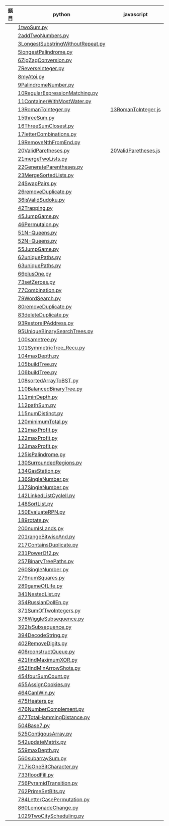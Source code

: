 |  题目  |  python  |  javascript  |  java  |  c  |
|  ----  |  ------  |  ----------  |  ----  |  -  |
|    |[1twoSum.py](leetcode/array/1.twoSum/1twoSum.py)  |    |    |    |
|    |[2addTwoNumbers.py](leetcode/array/2.addTwoNumbers/2addTwoNumbers.py)  |    |    |    |
|    |[3LongestSubstringWithoutRepeat.py](leetcode/Hash/3.LongestSubstringWithoutRepeat/3LongestSubstringWithoutRepeat.py)  |    |    |    |
|    |[5longestPalindrome.py](leetcode/DP/5.longestPalindrome/5longestPalindrome.py)  |    |    |    |
|    |[6ZigZagConversion.py](leetcode/STR/6.ZigZagConversion/6ZigZagConversion.py)  |    |    |    |
|    |[7ReverseInteger.py](leetcode/Math/7.ReverseInteger/7ReverseInteger.py)  |    |    |    |
|    |[8myAtoi.py](leetcode/List/8.myAtoi/8myAtoi.py)  |    |    |    |
|    |[9PalindromeNumber.py](leetcode/Math/9.PalindromeNumber/9PalindromeNumber.py)  |    |    |    |
|    |[10RegularExpressionMatching.py](leetcode/DP/10.RegularExpressionMatching/10RegularExpressionMatching.py)  |    |    |    |
|    |[11ContainerWithMostWater.py](leetcode/array/11.ContainerWithMostWater/11ContainerWithMostWater.py)  |    |    |    |
|    |[13RomanToInteger.py](leetcode/STR/13.RomanToInteger/13RomanToInteger.py)  |[13RomanToInteger.js](leetcode/STR/13.RomanToInteger/13RomanToInteger.js)  |    |    |
|    |[15threeSum.py](leetcode/array/15.threeSum/15threeSum.py)  |    |    |    |
|    |[16ThreeSumClosest.py](leetcode/array/16.ThreeSumClosest/16ThreeSumClosest.py)  |    |    |    |
|    |[17letterCombinations.py](leetcode/STR/17.letterCombinations/17letterCombinations.py)  |    |    |    |
|    |[19RemoveNthFromEnd.py](leetcode/List/19.RemoveNthFromEnd/19RemoveNthFromEnd.py)  |    |    |    |
|    |[20ValidParetheses.py](leetcode/STR/20.ValidParetheses/20ValidParetheses.py)  |[20ValidParetheses.js](leetcode/STR/20.ValidParetheses/20ValidParetheses.js)  |    |    |
|    |[21mergeTwoLists.py](leetcode/List/21.mergeTwoLists/21mergeTwoLists.py)  |    |    |    |
|    |[22GenerateParentheses.py](leetcode/BackTrack/22.GenerateParentheses/22GenerateParentheses.py)  |    |    |    |
|    |[23MergeSortedLists.py](leetcode/List/23.MergeSortedLists/23MergeSortedLists.py)  |    |    |    |
|    |[24SwapPairs.py](leetcode/List/24.SwapPairs/24SwapPairs.py)  |    |    |    |
|    |[26removeDuplicate.py](leetcode/array/26.removeDuplicate/26removeDuplicate.py)  |    |    |    |
|    |[36isValidSudoku.py](leetcode/array/36.isValidSudoku/36isValidSudoku.py)  |    |    |    |
|    |[42Trapping.py](leetcode/array/42.Trapping/42Trapping.py)  |    |    |    |
|    |[45JumpGame.py](leetcode/Greedy/45.JumpGame/45JumpGame.py)  |    |    |    |
|    |[46Permutaion.py](leetcode/BackTrack/46.Permutaion/46Permutaion.py)  |    |    |    |
|    |[51N-Queens.py](leetcode/BackTrack/51.N-Queens/51N-Queens.py)  |    |    |    |
|    |[52N-Queens.py](leetcode/BackTrack/52.N-Queens/52N-Queens.py)  |    |    |    |
|    |[55JumpGame.py](leetcode/Greedy/55.JumpGame/55JumpGame.py)  |    |    |    |
|    |[62uniquePaths.py](leetcode/DP/62.uniquePaths/62uniquePaths.py)  |    |    |    |
|    |[63uniquePaths.py](leetcode/DP/63.uniquePaths/63uniquePaths.py)  |    |    |    |
|    |[66plusOne.py](leetcode/array/66.plusOne/66plusOne.py)  |    |    |    |
|    |[73setZeroes.py](leetcode/array/73.setZeroes/73setZeroes.py)  |    |    |    |
|    |[77Combination.py](leetcode/STR/77.Combination/77Combination.py)  |    |    |    |
|    |[79WordSearch.py](leetcode/array/79.WordSearch/79WordSearch.py)  |    |    |    |
|    |[80removeDuplicate.py](leetcode/array/80.removeDuplicate/80removeDuplicate.py)  |    |    |    |
|    |[83deleteDuplicate.py](leetcode/List/83.deleteDuplicate/83deleteDuplicate.py)  |    |    |    |
|    |[93RestoreIPAddress.py](leetcode/STR/93.RestoreIPAddress/93RestoreIPAddress.py)  |    |    |    |
|    |[95UniqueBinarySearchTrees.py](leetcode/Tree/95.UniqueBinarySearchTrees/95UniqueBinarySearchTrees.py)  |    |    |    |
|    |[100sametree.py](leetcode/Tree/100.sametree/100sametree.py)  |    |    |    |
|    |[101SymmetricTree_Recu.py](leetcode/Tree/101.SymmetricTree_Recu/101SymmetricTree_Recu.py)  |    |    |    |
|    |[104maxDepth.py](leetcode/Tree/104.maxDepth/104maxDepth.py)  |    |    |    |
|    |[105buildTree.py](leetcode/Tree/105.buildTree/105buildTree.py)  |    |    |    |
|    |[106buildTree.py](leetcode/Tree/106.buildTree/106buildTree.py)  |    |    |    |
|    |[108sortedArrayToBST.py](leetcode/Tree/108.sortedArrayToBST/108sortedArrayToBST.py)  |    |    |    |
|    |[110BalancedBinaryTree.py](leetcode/Tree/110.BalancedBinaryTree/110BalancedBinaryTree.py)  |    |    |    |
|    |[111minDepth.py](leetcode/Tree/111.minDepth/111minDepth.py)  |    |    |    |
|    |[112pathSum.py](leetcode/Tree/112.pathSum/112pathSum.py)  |    |    |    |
|    |[115numDistinct.py](leetcode/DP/115.numDistinct/115numDistinct.py)  |    |    |    |
|    |[120minimumTotal.py](leetcode/array/120.minimumTotal/120minimumTotal.py)  |    |    |    |
|    |[121maxProfit.py](leetcode/array/121.maxProfit/121maxProfit.py)  |    |    |    |
|    |[122maxProfit.py](leetcode/array/122.maxProfit/122maxProfit.py)  |    |    |    |
|    |[123maxProfit.py](leetcode/array/123.maxProfit/123maxProfit.py)  |    |    |    |
|    |[125isPalindrome.py](leetcode/List/125.isPalindrome/125isPalindrome.py)  |    |    |    |
|    |[130SurroundedRegions.py](leetcode/matrix/130.SurroundedRegions/130SurroundedRegions.py)  |    |    |    |
|    |[134GasStation.py](leetcode/Greedy/134.GasStation/134GasStation.py)  |    |    |    |
|    |[136SingleNumber.py](leetcode/BitOperation/136.SingleNumber/136SingleNumber.py)  |    |    |    |
|    |[137SingleNumber.py](leetcode/BitOperation/137.SingleNumber/137SingleNumber.py)  |    |    |    |
|    |[142LinkedListCycleII.py](leetcode/List/142.LinkedListCycleII/142LinkedListCycleII.py)  |    |    |    |
|    |[148SortList.py](leetcode/List/148.SortList/148SortList.py)  |    |    |    |
|    |[150EvaluateRPN.py](leetcode/Stack/150.EvaluateRPN/150EvaluateRPN.py)  |    |    |    |
|    |[189rotate.py](leetcode/array/189.rotate/189rotate.py)  |    |    |    |
|    |[200numIsLands.py](leetcode/matrix/200.numIsLands/200numIsLands.py)  |    |    |    |
|    |[201rangeBitwiseAnd.py](leetcode/BitOperation/201.rangeBitwiseAnd/201rangeBitwiseAnd.py)  |    |    |    |
|    |[217ContainsDuplicate.py](leetcode/Hash/217.ContainsDuplicate/217ContainsDuplicate.py)  |    |    |    |
|    |[231PowerOf2.py](leetcode/BitOperation/231.PowerOf2/231PowerOf2.py)  |    |    |    |
|    |[257BinaryTreePaths.py](leetcode/Tree/257.BinaryTreePaths/257BinaryTreePaths.py)  |    |    |    |
|    |[260SingleNumber.py](leetcode/BitOperation/260.SingleNumber/260SingleNumber.py)  |    |    |    |
|    |[279numSquares.py](leetcode/Graph/279.numSquares/279numSquares.py)  |    |    |    |
|    |[289gameOfLife.py](leetcode/array/289.gameOfLife/289gameOfLife.py)  |    |    |    |
|    |[341NestedList.py](leetcode/array/341.NestedList/341NestedList.py)  |    |    |    |
|    |[354RussianDollEn.py](leetcode/DP/354.RussianDollEn/354RussianDollEn.py)  |    |    |    |
|    |[371SumOfTwoIntegers.py](leetcode/BitOperation/371.SumOfTwoIntegers/371SumOfTwoIntegers.py)  |    |    |    |
|    |[376WiggleSubsequence.py](leetcode/Greedy/376.WiggleSubsequence/376WiggleSubsequence.py)  |    |    |    |
|    |[392IsSubsequence.py](leetcode/Greedy/392.IsSubsequence/392IsSubsequence.py)  |    |    |    |
|    |[394DecodeString.py](leetcode/STR/394.DecodeString/394DecodeString.py)  |    |    |    |
|    |[402RemoveDigits.py](leetcode/Greedy/402.RemoveDigits/402RemoveDigits.py)  |    |    |    |
|    |[406rconstructQueue.py](leetcode/Greedy/406.rconstructQueue/406rconstructQueue.py)  |    |    |    |
|    |[421findMaximumXOR.py](leetcode/BitOperation/421.findMaximumXOR/421findMaximumXOR.py)  |    |    |    |
|    |[452findMinArrowShots.py](leetcode/Greedy/452.findMinArrowShots/452findMinArrowShots.py)  |    |    |    |
|    |[454fourSumCount.py](leetcode/Hash/454.fourSumCount/454fourSumCount.py)  |    |    |    |
|    |[455AssignCookies.py](leetcode/Greedy/455.AssignCookies/455AssignCookies.py)  |    |    |    |
|    |[464CanIWin.py](leetcode/DP/464.CanIWin/464CanIWin.py)  |    |    |    |
|    |[475Heaters.py](leetcode/Greedy/475.Heaters/475Heaters.py)  |    |    |    |
|    |[476NumberComplement.py](leetcode/BitOperation/476.NumberComplement/476NumberComplement.py)  |    |    |    |
|    |[477TotalHammingDistance.py](leetcode/BitOperation/477.TotalHammingDistance/477TotalHammingDistance.py)  |    |    |    |
|    |[504Base7.py](leetcode/Other/504.Base7/504Base7.py)  |    |    |    |
|    |[525ContigousArray.py](leetcode/Hash/525.ContigousArray/525ContigousArray.py)  |    |    |    |
|    |[542updateMatrix.py](leetcode/matrix/542.updateMatrix/542updateMatrix.py)  |    |    |    |
|    |[559maxDepth.py](leetcode/Tree/559.maxDepth/559maxDepth.py)  |    |    |    |
|    |[560subarraySum.py](leetcode/Hash/560.subarraySum/560subarraySum.py)  |    |    |    |
|    |[717isOneBitCharacter.py](leetcode/array/717.isOneBitCharacter/717isOneBitCharacter.py)  |    |    |    |
|    |[733floodFill.py](leetcode/matrix/733.floodFill/733floodFill.py)  |    |    |    |
|    |[756PyramidTransition.py](leetcode/Greedy/756.PyramidTransition/756PyramidTransition.py)  |    |    |    |
|    |[762PrimeSetBits.py](leetcode/BitOperation/762.PrimeSetBits/762PrimeSetBits.py)  |    |    |    |
|    |[784LetterCasePermutation.py](leetcode/STR/784.LetterCasePermutation/784LetterCasePermutation.py)  |    |    |    |
|    |[860LemonadeChange.py](leetcode/Greedy/860.LemonadeChange/860LemonadeChange.py)  |    |    |    |
|    |[1029TwoCityScheduling.py](leetcode/Greedy/1029.TwoCityScheduling/1029TwoCityScheduling.py)  |    |    |    |